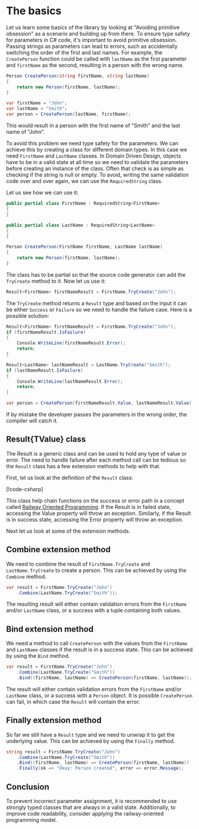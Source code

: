 # The basics

Let us learn some basics of the library by looking at "Avoiding primitive obsession" as a scenario and building up from there.
To ensure type safety for parameters in C# code, it's important to avoid primitive obsession. Passing strings as parameters can lead to errors, such as accidentally switching the order of the first and last names. For example, the `CreatePerson` function could be called with `lastName` as the first parameter and `firstName` as the second, resulting in a person with the wrong name.

```csharp
Person CreatePerson(string firstName, string lastName)
{
    return new Person(firstName, lastName);
}

var firstName = "John";
var lastName = "Smith";
var person = CreatePerson(lastName, firstName);
```

This would result in a person with the first name of "Smith" and the last name of "John".

To avoid this problem we need type safety for the parameters. We can achieve this by creating a class for different domain types.
In this case we need `FirstName` and `LastName` classes.
In Domain Driven Design, objects have to be in a valid state at all time so we need to validate the parameters before creating an instance of the class.
Often that check is as simple as checking if the string is null or empty. To avoid, writing the same validation code over and over again, we can use the `RequiredString` class.

Let us see how we can use it:

```csharp
public partial class FirstName : RequiredString<FirstName>
{
}

public partial class LastName : RequiredString<LastName>
{
}

Person CreatePerson(FirstName firstName, LastName lastName)
{
    return new Person(firstName, lastName);
}
```

The class has to be partial so that the source code generator can add the `TryCreate` method to it.
Now let us use it:

```csharp
Result<FirstName> firstNameResult = FirstName.TryCreate("John");
```

The `TryCreate` method returns a `Result` type and based on the input it can be either `Success` or `Failure` so we need to handle the failure case.
Here is a possible solution:

```csharp
Result<FirstName> firstNameResult = FirstName.TryCreate("John");
if (firstNameResult.IsFailure)
{
    Console.WriteLine(firstNameResult.Error);
    return;
}

Result<LastName> lastNameResult = LastName.TryCreate("Smith");
if (lastNameResult.IsFailure)
{
    Console.WriteLine(lastNameResult.Error);
    return;
}

var person = CreatePerson(firstNameResult.Value, lastNameResult.Value);
```

If by mistake the developer passes the parameters in the wrong order, the compiler will catch it.

## Result{TValue} class

The Result is a generic class and can be used to hold any type of value or error.
The need to handle failure after each method call can be tedious so the `Result` class has a few extension methods to help with that.

First, let us look at the definition of the `Result` class:

[!code-csharp[](../../../RailwayOrientedProgramming/src/Result/Result{TValue}.cs#L11-L32)]

This class help chain functions on the success or error path in a concept called [Railway Oriented Programming](https://fsharpforfunandprofit.com/rop/).
If the Result is in failed state, accessing the Value property will throw an exception. Similarly, if the Result is in success state, accessing the Error property will throw an exception.

Next let us look at some of the extension methods.

## Combine extension method

We need to combine the result of `FirstName.TryCreate` and `LastName.TryCreate` to create a person. This can be achieved by using the `Combine` method.

```csharp
var result = FirstName.TryCreate("John")
    .Combine(LastName.TryCreate("Smith"));
```

The resulting result will either contain validation errors from the `FirstName` and/or `LastName` class, or a success with a tuple containing both values.

## Bind extension method

We need a method to call `CreatePerson` with the values from the `FirstName` and `LastName` classes if the result is in a success state. This can be achieved by using the `Bind` method.

```csharp
var result = FirstName.TryCreate("John")
    .Combine(LastName.TryCreate("Smith"))
    .Bind((firstName, lastName) => CreatePerson(firstName, lastName));
```

The result will either contain validation errors from the `FirstName` and/or `LastName` class, or a success with a `Person` object. It is possible `CreatePerson` can fail, in which case the `Result` will contain the error.

## Finally extension method

So far we still have a `Result` type and we need to unwrap it to get the underlying value. This can be achieved by using the `Finally` method.

```csharp
string result = FirstName.TryCreate("John")
    .Combine(LastName.TryCreate("Smith"))
    .Bind((firstName, lastName) => CreatePerson(firstName, lastName))
    .Finally(ok => "Okay: Person created", error => error.Message);
```

## Conclusion

To prevent incorrect parameter assignment, it is recommended to use strongly typed classes that are always in a valid state. Additionally, to improve code readability, consider applying the railway-oriented programming model.

